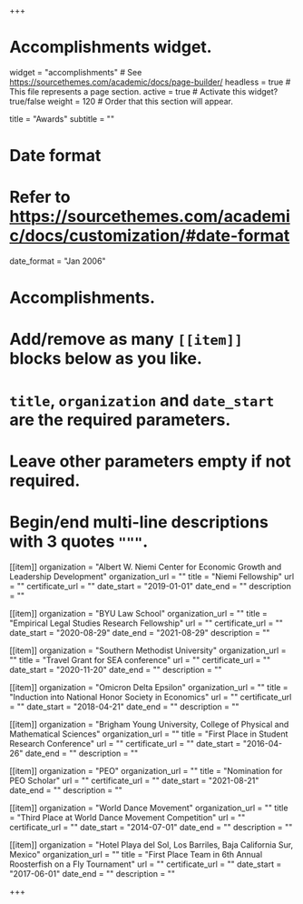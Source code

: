 +++
# Accomplishments widget.
widget = "accomplishments"  # See https://sourcethemes.com/academic/docs/page-builder/
headless = true  # This file represents a page section.
active = true  # Activate this widget? true/false
weight = 120  # Order that this section will appear.

title = "Awards"
subtitle = ""

# Date format
#   Refer to https://sourcethemes.com/academic/docs/customization/#date-format
date_format = "Jan 2006"

# Accomplishments.
#   Add/remove as many `[[item]]` blocks below as you like.
#   `title`, `organization` and `date_start` are the required parameters.
#   Leave other parameters empty if not required.
#   Begin/end multi-line descriptions with 3 quotes `"""`.

[[item]]
  organization = "Albert W. Niemi Center for Economic Growth and Leadership Development"
  organization_url = ""
  title = "Niemi Fellowship"
  url = ""
  certificate_url = ""
  date_start = "2019-01-01"
  date_end = ""
  description = ""
  
  [[item]]
  organization = "BYU Law School"
  organization_url = ""
  title = "Empirical Legal Studies Research Fellowship"
  url = ""
  certificate_url = ""
  date_start = "2020-08-29"
  date_end = "2021-08-29"
  description = ""

[[item]]
  organization = "Southern Methodist University"
  organization_url = ""
  title = "Travel Grant for SEA conference"
  url = ""
  certificate_url = ""
  date_start = "2020-11-20"
  date_end = ""
  description = "" 
  
[[item]]
  organization = "Omicron Delta Epsilon"
  organization_url = ""
  title = "Induction into National Honor Society in Economics"
  url = ""
  certificate_url = ""
  date_start = "2018-04-21"
  date_end = ""
  description = "" 

[[item]]
  organization = "Brigham Young University, College of Physical and Mathematical Sciences"
  organization_url = ""
  title = "First Place in Student Research Conference"
  url = ""
  certificate_url = ""
  date_start = "2016-04-26"
  date_end = ""
  description = "" 

[[item]]
  organization = "PEO"
  organization_url = ""
  title = "Nomination for PEO Scholar"
  url = ""
  certificate_url = ""
  date_start = "2021-08-21"
  date_end = ""
  description = "" 

[[item]]
  organization = "World Dance Movement"
  organization_url = ""
  title = "Third Place at World Dance Movement Competition"
  url = ""
  certificate_url = ""
  date_start = "2014-07-01"
  date_end = ""
  description = "" 
  
  [[item]]
  organization = "Hotel Playa del Sol, Los Barriles, Baja California Sur, Mexico"
  organization_url = ""
  title = "First Place Team in 6th Annual Roosterfish on a Fly Tournament"
  url = ""
  certificate_url = ""
  date_start = "2017-06-01"
  date_end = ""
  description = "" 
  
+++
